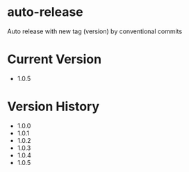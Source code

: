 # auto-release
Auto release with new tag (version) by conventional commits

# Current Version
- 1.0.5

# Version History
- 1.0.0
- 1.0.1
- 1.0.2
- 1.0.3
- 1.0.4
- 1.0.5
